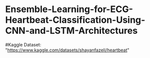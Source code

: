 # Ensemble-Learning-for-ECG-Heartbeat-Classification-Using-CNN-and-LSTM-Architectures

#Kaggle Dataset: "https://www.kaggle.com/datasets/shayanfazeli/heartbeat"
